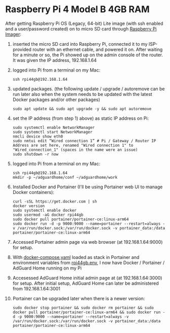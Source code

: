 # Raspberry Pi 4 Model B 4GB RAM

After getting Raspberry Pi OS (Legacy, 64-bit) Lite image (with ssh enabled and a user/password created) on to micro SD card through [Raspberry Pi Imager](https://www.raspberrypi.com/software/):

1) inserted the micro SD card into Raspberry Pi, connected it to my ISP-provided router with an ethernet cable, and powered it on. After waiting for a minute or so, the Pi showed up on the admin console of the router. It was given the IP address, 192.168.1.64

2) logged into Pi from a terminal on my Mac:

    ```ssh rpi44gb@192.168.1.64```

3) updated packages. (the following update / upgrade / autoremove can be run later also when the system needs to be updated with the latest Docker packages and/or other packages)

    ```
    sudo apt update && sudo apt upgrade -y && sudo apt autoremove
    ```

4) set the IP address (from step 1) above) as static IP address on Pi:
    ```
    sudo systemctl enable NetworkManager
    sudo systemctl start NetworkManager
    nmcli device show eth0
    sudo nmtui edit “Wired connection 1” # Pi / Gateway / Router IP Address are set here, renamed "Wired connection 1" to "Wired_connection_1" (spaces in the name were an issue)
    sudo shutdown -r now
    ```
5) logged into Pi from a terminal on my Mac:

    ```
    ssh rpi44gb@192.168.1.64
    mkdir -p ~/adguardhome/conf ~/adguardhome/work
    ```

6) Installed Docker and Portainer (I'll be using Portainer web UI to manage Docker containers):
    ```
    curl -sSL https://get.docker.com | sh
    docker version
    sudo systemctl enable docker
    sudo usermod -aG docker rpi44gb
    sudo docker pull portainer/portainer-ce:linux-arm64
    sudo docker run -d -p 9000:9000 --name=portainer --restart=always -v /var/run/docker.sock:/var/run/docker.sock -v portainer_data:/data portainer/portainer-ce:linux-arm64
    ```
7) Accessed Portainer admin page via web browser (at 192.168.1.64:9000) for setup.

8) With [docker-compose.yaml](docker-compose.yaml) loaded as stack in Portainer and environment variables from [rpi44gb.env](rpi44gb.env), I now have Docker / Portainer / AdGuard Home running on my Pi

9) Accesessed AdGuard Home initial admin page at (at 192.168.1.64:3000) for setup. After initial setup, AdGuard Home can later be administered from 192.168.1.64:3001

10) Portainer can be upgraded later when there is a newer version:
    ```
    sudo docker stop portainer && sudo docker rm portainer && sudo docker pull portainer/portainer-ce:linux-arm64 && sudo docker run -d -p 9000:9000 --name=portainer --restart=always -v /var/run/docker.sock:/var/run/docker.sock -v portainer_data:/data portainer/portainer-ce:linux-arm64
    ```
